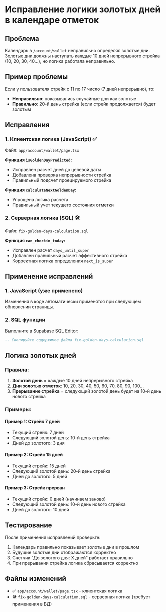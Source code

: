 # Исправление логики золотых дней в календаре отметок

## Проблема
Календарь в `/account/wallet` неправильно определял золотые дни. Золотые дни должны наступать каждые 10 дней непрерывного стрейка (10, 20, 30, 40...), но логика работала неправильно.

## Пример проблемы
Если у пользователя стрейк с 11 по 17 число (7 дней непрерывно), то:
- **Неправильно**: показывались случайные дни как золотые
- **Правильно**: 20-й день стрейка (если стрейк продолжается) будет золотым

## Исправления

### 1. Клиентская логика (JavaScript) ✅
Файл: `app/account/wallet/page.tsx`

**Функция `isGoldenDayPredicted`:**
- Исправлен расчет дней до целевой даты
- Добавлена проверка непрерывности стрейка
- Правильный подсчет проецируемого стрейка

**Функция `calculateNextGoldenDay`:**
- Упрощена логика расчета
- Правильный учет текущего состояния отметки

### 2. Серверная логика (SQL) 🛠️
Файл: `fix-golden-days-calculation.sql`

**Функция `can_checkin_today`:**
- Исправлен расчет `days_until_super`
- Добавлен правильный расчет эффективного стрейка
- Корректная логика определения `next_is_super`

## Применение исправлений

### 1. JavaScript (уже применено)
Изменения в коде автоматически применятся при следующем обновлении страницы.

### 2. SQL функции
Выполните в Supabase SQL Editor:
```sql
-- Скопируйте содержимое файла fix-golden-days-calculation.sql
```

## Логика золотых дней

### Правила:
1. **Золотой день** = каждые 10 дней непрерывного стрейка
2. **Дни золотых отметок**: 10, 20, 30, 40, 50, 60, 70, 80, 90, 100...
3. **Прерывание стрейка** = следующий золотой день будет на 10-й день нового стрейка

### Примеры:

#### Пример 1: Стрейк 7 дней
- Текущий стрейк: 7 дней
- Следующий золотой день: 10-й день стрейка
- Дней до золотого: 3 дня

#### Пример 2: Стрейк 15 дней  
- Текущий стрейк: 15 дней
- Следующий золотой день: 20-й день стрейка
- Дней до золотого: 5 дней

#### Пример 3: Стрейк прерван
- Текущий стрейк: 0 дней (начинаем заново)
- Следующий золотой день: 10-й день нового стрейка
- Дней до золотого: 10 дней

## Тестирование

После применения исправлений проверьте:
1. Календарь правильно показывает золотые дни в прошлом
2. Будущие золотые дни отображаются корректно
3. Счетчик "До золотого дня: X дней" работает правильно
4. При прерывании стрейка логика сбрасывается корректно

## Файлы изменений
- ✅ `app/account/wallet/page.tsx` - клиентская логика
- 🛠️ `fix-golden-days-calculation.sql` - серверная логика (требует применения в БД) 